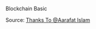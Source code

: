 Blockchain Basic

Source: [ Thanks To @Aarafat Islam ](https://medium.com/pythoneers/building-a-blockchain-from-scratch-with-python-489e7116142e)


